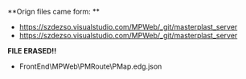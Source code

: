 **Orign files came form: **
- https://szdezso.visualstudio.com/MPWeb/_git/masterplast_server
- https://szdezso.visualstudio.com/MPWeb/_git/masterplast_server

**FILE ERASED!!**
- FrontEnd\MPWeb\PMRoute\PMap.edg.json
